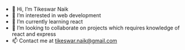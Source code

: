 - 👋 Hi, I’m Tikeswar Naik
- 👀 I’m interested in web development
- 🌱 I’m currently learning react
- 💞️ I’m looking to collaborate on projects which requires knowledge of react and express
- 📫 Contact me at tikeswar.naik@gmail.com

<!---
tikeswarnaik/tikeswarnaik is a ✨ special ✨ repository because its `README.md` (this file) appears on your GitHub profile.
You can click the Preview link to take a look at your changes.
--->
